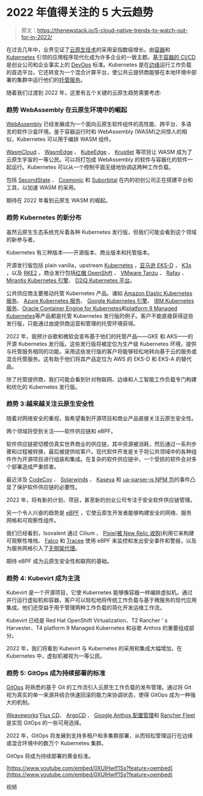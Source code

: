 # 2022 年值得关注的 5 大云趋势

> 原文：<https://thenewstack.io/5-cloud-native-trends-to-watch-out-for-in-2022/>

在过去几年中，业界见证了[云原生技术](https://thenewstack.io/category/cloud-native/)的采用呈指数级增长。由[容器](https://thenewstack.io/category/containers/)和 [Kubernetes](https://thenewstack.io/category/kubernetes/) 引领的应用程序现代化成为许多企业的一致主题。[基于容器的 CI/CD](https://thenewstack.io/category/ci-cd/) 是创业公司和企业事实上的 [DevOps](https://thenewstack.io/category/devops/) 标准。Kubernetes 是在[边缘](https://thenewstack.io/category/edge-iot/)运行工作负载的首选平台。它还转变为一个混合计算平台，使公共云提供商能够在本地环境中部署的集群中运行他们的[托管服务](https://thenewstack.io/category/cloud-services/)。

随着我们过渡到 2022 年，这里有五个关键的云原生趋势需要考虑:

### 趋势 WebAssembly 在云原生环境中的崛起

[WebAssembly](https://webassembly.org) 已经发展成为一个面向云原生软件组件的高性能、跨平台、多语言的软件沙盒环境。鉴于容器运行时和 WebAssembly (WASM)之间惊人的相似，Kubernetes 可以用于编排 WASM 组件。

[WasmCloud](https://github.com/wasmCloud/wasmCloud) 、 [WasmEdge](https://github.com/WasmEdge/WasmEdge) 、 [KubeEdge](https://github.com/kubeedge/kubeedge) 、 [Krustlet](https://github.com/krustlet/krustlet) 等项目让 WASM 成为了云原生宇宙的一等公民。可以将打包成 WebAssembly 的软件与容器化的软件一起运行。Kubernetes 可以从一个控制平面无缝地协调这两种工作负载。

包括 [SecondState](https://www.secondstate.io/) 、 [Cosmonic](https://cosmonic.com/) 和 [Suborbital](https://suborbital.dev/) 在内的初创公司正在搭建平台和工具，以加速 WASM 的采用。

期待在 2022 年看到云原生 WASM 的崛起。

### 趋势 Kubernetes 的新分布

虽然云原生生态系统充斥着各种 Kubernetes 发行版，但我们可能会看到这个领域的新参与者。

Kubernetes 有三种版本——开源版本、商业版本和托管版本。

开源发行版包括 plain vanilla，upstream [Kubernetes](https://github.com/kubernetes/kubernetes) ，[亚马逊 EKS-D](https://distro.eks.amazonaws.com) ， [K3s](https://k3s.io) ，以及 [RKE2](https://docs.rke2.io) 。商业发行包括[红帽 OpenShift](https://www.redhat.com/en/technologies/cloud-computing/openshift) 、 [VMware Tanzu](https://tanzu.vmware.com/tanzu) 、 [Rafay](https://rafay.co/) 、 [Mirantis Kubernetes 引擎](https://www.mirantis.com/software/mirantis-kubernetes-engine/)、 [D2iQ Kubernetes 平台](https://d2iq.com/kubernetes-platform)。

公共供应商主要推动托管 Kubernetes 产品。诸如 [Amazon Elastic Kubernetes 服务](https://aws.amazon.com/eks/)、 [Azure Kubernetes 服务](https://azure.microsoft.com/en-in/services/kubernetes-service/#overview)、 [Google Kubernetes 引擎](https://cloud.google.com/kubernetes-engine)、 [IBM Kubernetes 服务](https://www.ibm.com/in-en/cloud/kubernetes-service)、[Oracle Container Engine for Kubernetes](https://www.oracle.com/in/cloud-native/container-engine-kubernetes/)和[platform 9 Managed Kubernetes](https://platform9.com/managed-kubernetes/)等产品都是托管 Kubernetes 发行版的例子。客户不能直接获得这些发行版，只能通过由提供商运营和管理的托管环境获得。

2022 年，我预计谷歌和微软会宣布基于他们的托管产品——GKE 和 AKS——的开源 Kubernetes 发行版。这些发行版将被定位为生产级 Kubernetes 环境，提供与托管服务相同的功能。采用这些发行版的客户将能够轻松地转向基于云的服务或混合托管服务。这有助于他们将其产品定位为 AWS 的 EKS-D 和 EKS-A 的替代品。

除了托管提供商，我们可能会看到针对物联网、边缘和人工智能工作负载专门构建和优化的 Kubernetes 发行版。

### 趋势 3:越来越关注云原生安全性

随着对网络安全的重视，我希望看到开源项目和商业产品直接关注云原生安全性。

两个领域将受到关注——软件供应链和 eBPF。

软件供应链密切模仿真实世界商业的供应链，其中资源被消耗，然后通过一系列步骤和过程被转换，最后被提供给客户。现代软件开发是关于将公共领域中的各种组件作为开源项目进行组装和集成。在复杂的软件供应链中，一个受损的软件会对多个部署造成严重损害。

最近涉及 [CodeCov](https://about.codecov.io/security-update/) 、 [Solarwinds](https://www.solarwinds.com/sa-overview/securityadvisory) 、 [Kaseya](https://helpdesk.kaseya.com/hc/en-gb/articles/4403440684689) 和 [ua-parser-js NPM 包](https://hackaday.com/2021/10/22/supply-chain-attack-npm-library-used-by-facebook-and-others-was-compromised/)的事件凸显了保护软件供应链的必要性。

2022 年，将有新的计划、项目，甚至新的创业公司专注于安全软件供应链管理。

另一个令人兴奋的趋势是 [eBPF](https://ebpf.io) ，它使云原生开发者能够构建安全的网络、服务网格和可观察性组件。

我们已经看到，Isovalent 通过 Cilium 、 [Pixie(被 New Relic 收购)](https://docs.px.dev/about-pixie/pixie-ebpf/)利用它来构建可观察性堆栈、 [Falco](https://falco.org/docs/event-sources/drivers/) 和 [Tracee](https://www.aquasec.com/products/tracee/) 使用 eBPF 来监控和发出安全事件和警报，以及为服务网格引入了[无侧架代理](https://isovalent.com/blog/post/2021-12-08-ebpf-servicemesh)。

期待 eBPF 成为云原生安全性和联网的基础。

### 趋势 4: Kubevirt 成为主流

Kubevirt 是一个开源项目，它使 Kubernetes 能够像容器一样编排虚拟机。通过并行运行虚拟机和容器，客户可以轻松地将传统工作负载与基于微服务的现代应用集成。他们还受益于用于管理两种工作负载的简化开发运维工作流。

Kubevirt 已经是 Red Hat OpenShift Virtualization、T2 Rancher ' s Harvester、T4 platform 9 Managed Kubernetes 和谷歌 Anthos 的重要组成部分。

2022 年，我们将看到 Kubevirt 与 Kubernetes 的采用和集成大幅增加，在 Kubernetes 中，虚拟机被视为一等公民。

### 趋势 5: GitOps 成为持续部署的标准

[GitOps](https://www.gitops.tech) 将熟悉的基于 Git 的工作流引入云原生工作负载的发布管理。通过将 Git 视为真实的单一来源并结合快速回滚的能力来协调状态，使得 GitOps 成为一种强大的机制。

[Weaveworks](https://www.weave.works/?utm_content=inline-mention)'[Flux CD](https://fluxcd.io)、 [ArgoCD](https://argo-cd.readthedocs.io/en/stable/) 、 [Google Anthos 配置管理](https://cloud.google.com/anthos/config-management)和 [Rancher Fleet](https://fleet.rancher.io) 是实现 GitOps 的一些可用选择。

2022 年，GitOps 将发展到支持多租户和多集群部署，从而轻松管理运行在边缘或混合环境中的数万个 Kubernetes 集群。

GitOps 将成为持续部署的黄金标准。

[https://www.youtube.com/embed/0XUIHwIf1Ss?feature=oembed](https://www.youtube.com/embed/0XUIHwIf1Ss?feature=oembed)

视频

<svg xmlns:xlink="http://www.w3.org/1999/xlink" viewBox="0 0 68 31" version="1.1"><title>Group</title> <desc>Created with Sketch.</desc></svg>